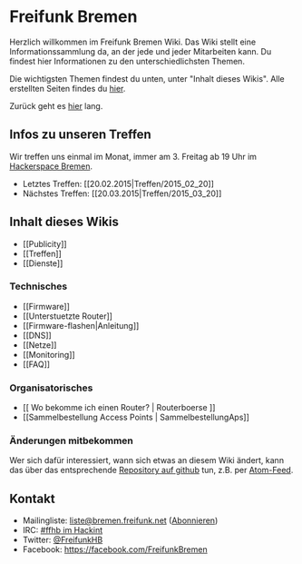 # Freifunk Bremen
Herzlich willkommen im Freifunk Bremen Wiki.
Das Wiki stellt eine Informationssammlung da, an der jede und jeder Mitarbeiten kann. Du findest hier Informationen zu den unterschiedlichsten Themen.

Die wichtigsten Themen findest du unten, unter "Inhalt dieses Wikis". Alle erstellten Seiten findes du [hier](http://wiki.bremen.freifunk.net/pages). 

Zurück geht es [hier](http://bremen.freifunk.net) lang.


## Infos zu unseren Treffen

Wir treffen uns einmal im Monat, immer am 3. Freitag ab 19 Uhr im [Hackerspace Bremen](https://www.hackerspace-bremen.de/). 

* Letztes Treffen: [[20.02.2015|Treffen/2015_02_20]]
* Nächstes Treffen: [[20.03.2015|Treffen/2015_03_20]]

## Inhalt dieses Wikis
* [[Publicity]]
* [[Treffen]]
* [[Dienste]]

### Technisches
* [[Firmware]]
 * [[Unterstuetzte Router]] 
 * [[Firmware-flashen|Anleitung]]
* [[DNS]]
* [[Netze]]
* [[Monitoring]]
* [[FAQ]]

### Organisatorisches
* [[ Wo bekomme ich einen Router? | Routerboerse ]]
* [[Sammelbestellung Access Points | SammelbestellungAps]]

### Änderungen mitbekommen

Wer sich dafür interessiert, wann sich etwas an diesem Wiki ändert, kann das über das entsprechende [Repository auf github](https://github.com/FreifunkBremen/wiki/) tun, z.B. per [Atom-Feed](https://github.com/FreifunkBremen/wiki/commits/master.atom).

## Kontakt
* Mailingliste: [liste@bremen.freifunk.net](mailto:liste@bremen.freifunk.net) ([Abonnieren](https://planetcyborg.de/mailman/listinfo/ff-bremen))
* IRC: [#ffhb im Hackint](irc:://irc.hackint.org/ffhb)
* Twitter: [@FreifunkHB](https://twitter.com/FreifunkHB)  
* Facebook: https://facebook.com/FreifunkBremen

